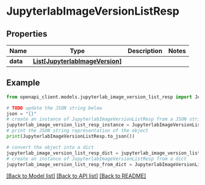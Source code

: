 # JupyterlabImageVersionListResp


## Properties

Name | Type | Description | Notes
------------ | ------------- | ------------- | -------------
**data** | [**List[JupyterlabImageVersion]**](JupyterlabImageVersion.md) |  | 

## Example

```python
from openapi_client.models.jupyterlab_image_version_list_resp import JupyterlabImageVersionListResp

# TODO update the JSON string below
json = "{}"
# create an instance of JupyterlabImageVersionListResp from a JSON string
jupyterlab_image_version_list_resp_instance = JupyterlabImageVersionListResp.from_json(json)
# print the JSON string representation of the object
print(JupyterlabImageVersionListResp.to_json())

# convert the object into a dict
jupyterlab_image_version_list_resp_dict = jupyterlab_image_version_list_resp_instance.to_dict()
# create an instance of JupyterlabImageVersionListResp from a dict
jupyterlab_image_version_list_resp_from_dict = JupyterlabImageVersionListResp.from_dict(jupyterlab_image_version_list_resp_dict)
```
[[Back to Model list]](../README.md#documentation-for-models) [[Back to API list]](../README.md#documentation-for-api-endpoints) [[Back to README]](../README.md)


